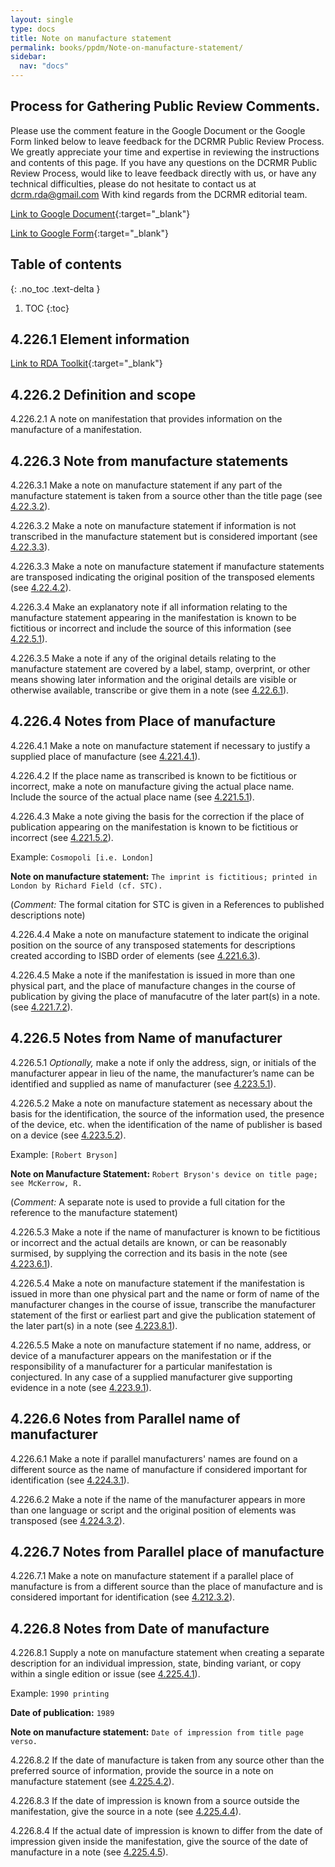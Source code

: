 ```yaml
---
layout: single
type: docs
title: Note on manufacture statement
permalink: books/ppdm/Note-on-manufacture-statement/
sidebar:
  nav: "docs"
---
```



## Process for Gathering Public Review Comments.
Please use the comment feature in the Google Document or the Google Form linked below to leave feedback for the DCRMR Public Review Process.  We greatly appreciate your time and expertise in reviewing the instructions and contents of this page.  If you have any questions on the DCRMR Public Review Process, would like to leave feedback directly with us, or have any technical difficulties, please do not hesitate to contact us at dcrm.rda@gmail.com  With kind regards from the DCRMR editorial team.

[Link to Google Document](https://docs.google.com/document/d/1D9XNhx3VgQMJiXpLoechgdSgPdyEKqDO_OrmDwgx_O4/edit){:target="_blank"}

[Link to Google Form](https://docs.google.com/forms/d/e/1FAIpQLSdNtJkbY1mngdTcvCoB7zZcpaIuuKHvlbyiidP-QunDy14VcQ/viewform){:target="_blank"}

## Table of contents
{: .no_toc .text-delta }

1. TOC
{:toc}


## 4.226.1 Element information

[Link to RDA Toolkit](https://beta.rdatoolkit.org/Content/Index?externalId=en-US_ala-4beea0a4-d574-3241-b7d5-1297717eeea8){:target="_blank"}

## 4.226.2 Definition and scope

<a name="4.226.2.1">4.226.2.1</a> A note on manifestation that provides information on the manufacture of a manifestation.

## 4.226.3 Note from manufacture statements

<a name="4.226.3.1">4.226.3.1</a>  Make a note on manufacture statement if any part of the manufacture statement is taken from a source other than the title page (see [4.22.3.2](/DCRMR/books/ppdm/Manufacture-statement/#4.22.3.2)).

<a name="4.226.3.2">4.226.3.2</a> Make a note on manufacture statement if information is not transcribed in the manufacture statement but is considered important (see [4.22.3.3](/DCRMR/books/ppdm/Manufacture-statement/#4.22.3.3)).

<a name="4.226.3.3">4.226.3.3</a>  Make a note on manufacture statement if manufacture statements are transposed indicating the original position of the transposed elements (see [4.22.4.2](/DCRMR/books/ppdm/Manufacture-statement/#4.22.4.2)).

<a name="4.226.3.4">4.226.3.4</a> Make an explanatory note if all information relating to the manufacture statement appearing in the manifestation is known to be fictitious or incorrect and include the source of this information (see [4.22.5.1](/DCRMR/books/ppdm/Manufacture-statement/#4.22.5.1)).

<a name="4.226.3.5">4.226.3.5</a> Make a note if any of the original details relating to the manufacture statement are covered by a label, stamp, overprint, or other means showing later information and the original details are visible or otherwise available, transcribe or give them in a note (see [4.22.6.1](/DCRMR/books/ppdm/Manufacture-statement/#4.22.6.1)). 

## 4.226.4 Notes from Place of manufacture

<a name="4.226.4.1">4.226.4.1</a> Make a note on manufacture statement if necessary to justify a supplied place of manufacture (see [4.221.4.1](/DCRMR/books/ppdm/Place-of-manufacture/#4.221.4.1)).

<a name="4.226.4.2">4.226.4.2</a> If the place name as transcribed is known to be fictitious or incorrect, make a note on manufacture giving the actual place name. Include the source of the actual place name (see [4.221.5.1](/DCRMR/books/ppdm/Place-of-manufacture/#4.221.5.1)).

<a name="4.226.4.3">4.226.4.3</a> Make a note giving the basis for the correction if the place of publication appearing on the manifestation is known to be fictitious or incorrect (see [4.221.5.2](/DCRMR/books/ppdm/Place-of-manufacture/#4.221.5.2)).

Example: `Cosmopoli [i.e. London]`

**Note on manufacture statement:** `The imprint is fictitious; printed in London by Richard Field (cf. STC).`

(*Comment:* The formal citation for STC  is given in a References to published descriptions note)

<a name="4.226.4.4">4.226.4.4</a> Make a note on manufacture statement to indicate the original position on the source of any transposed statements for descriptions created according to ISBD order of elements (see [4.221.6.3](/DCRMR/books/ppdm/Place-of-manufacture/#4.221.6.3)).

<a name="4.226.4.5">4.226.4.5</a> Make a note if the manifestation is issued in more than one physical part, and the place of manufacture changes in the course of publication by giving the place of manufacutre of the later part(s) in a note. (see [4.221.7.2](/DCRMR/books/ppdm/Place-of-manufacture/#4.221.7.2)).

## 4.226.5 Notes from Name of manufacturer

<a name="4.226.5.1">4.226.5.1</a> *Optionally,* make a note if only the address, sign, or initials of the manufacturer appear in lieu of the name, the manufacturer’s name can be identified and supplied as name of manufacturer (see [4.223.5.1](/DCRMR/books/ppdm/Name-of-manufacturer/#4.223.5.1)).

<a name="4.226.5.2">4.226.5.2</a> Make a note on manufacture statement as necessary about the basis for the identification, the source of the information used, the presence of the device, etc. when the identification of the name of publisher is based on a device (see [4.223.5.2](/DCRMR/books/ppdm/Name-of-manufacturer/#4.223.5.2)).

Example: `[Robert Bryson]`

**Note on Manufacture Statement:** `Robert Bryson's device on title page; see McKerrow, R. `

(*Comment:* A separate note is used to provide a full citation for the reference to the manufacture statement)

<a name="4.226.5.3">4.226.5.3</a> Make a note if the name of manufacturer is known to be fictitious or incorrect and the actual details are known, or can be reasonably surmised, by supplying the correction and its basis in the note (see [4.223.6.1](/DCRMR/books/ppdm/Name-of-manufacturer/#4.223.6.1)).

<a name="4.226.5.4">4.226.5.4</a> Make a note on manufacture statement if the manifestation is issued in more than one physical part and the name or form of name of the manufacturer changes in the course of issue, transcribe the manufacturer statement of the first or earliest part and give the publication statement of the later part(s) in a note (see [4.223.8.1](/DCRMR/books/ppdm/Name-of-manufacturer/#4.223.8.1)).

<a name="4.226.5.5">4.226.5.5</a> Make a note on manufacture statement if no name, address, or device of a manufacturer appears on the manifestation or if the responsibility of a manufacturer for a particular manifestation is conjectured. In any case of a supplied manufacturer give supporting evidence in a note (see [4.223.9.1](/DCRMR/books/ppdm/Name-of-manufacturer/#4.223.9.1)).

## 4.226.6 Notes from Parallel name of manufacturer

<a name="4.226.6.1">4.226.6.1</a> Make a note if parallel manufacturers' names are found on a different source as the name of manufacture if considered important for identification (see [4.224.3.1](/DCRMR/books/ppdm/Parallel-name-of-manufacturer/#4.224.3.1)).

<a name="4.226.6.2">4.226.6.2</a> Make a note if the name of the manufacturer appears in more than one language or script and the original position of elements was transposed (see [4.224.3.2](/DCRMR/books/ppdm/Parallel-name-of-manufacturer/#4.224.3.2)).

## 4.226.7 Notes from Parallel place of manufacture

<a name="4.226.7.1">4.226.7.1</a> Make a note on manufacture statement if a parallel place of manufacture is from a different source than the place of manufacture and is considered important for identification (see [4.212.3.2](/DCRMR/books/ppdm/Parallel-place-of-manufacture/#4.212.3.2)).

## 4.226.8 Notes from Date of manufacture

<a name="4.226.8.1">4.226.8.1</a> Supply a note on manufacture statement when creating a separate description for an individual impression, state, binding variant, or copy within a single edition or issue (see [4.225.4.1](/DCRMR/books/ppdm/Date-of-manufacture/#4.225.4.1)).

Example: `1990 printing`

**Date of publication:** `1989`

**Note on manufacture statement:** `Date of impression from title page verso.`

<a name="4.226.8.2">4.226.8.2</a> If the date of manufacture is taken from any source other than the preferred source of information, provide the source in a note on manufacture statement (see [4.225.4.2](/DCRMR/books/ppdm/Date-of-manufacture/#4.225.4.2)). 

<a name="4.226.8.3">4.226.8.3</a> If the date of impression is known from a source outside the manifestation, give the source in a note (see [4.225.4.4](/DCRMR/books/ppdm/Date-of-manufacture/#4.225.4.4)).

<a name="4.226.8.4">4.226.8.4</a> If the actual date of impression is known to differ from the date of impression given inside the manifestation, give the source of the date of manufacture in a note (see [4.225.4.5](/DCRMR/books/ppdm/Date-of-manufacture/#4.225.4.5)).
